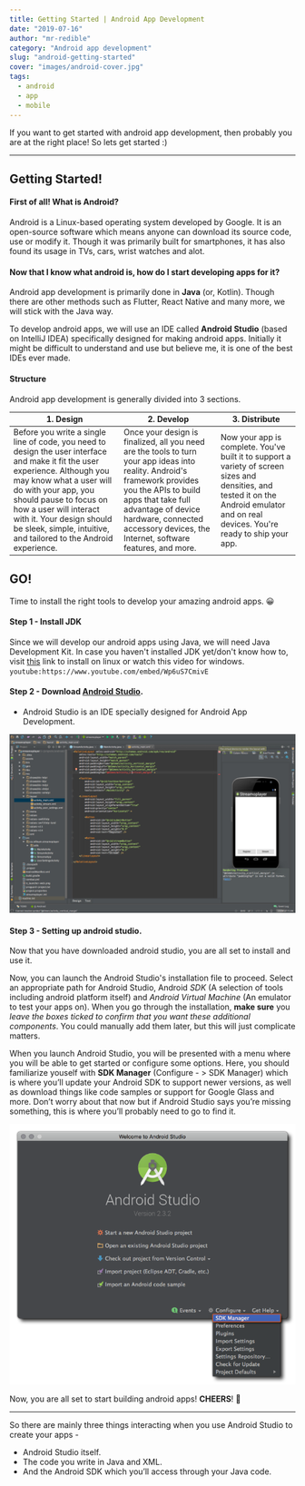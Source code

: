 ```yaml
---
title: Getting Started | Android App Development
date: "2019-07-16"
author: "mr-redible"
category: "Android app development"
slug: "android-getting-started"
cover: "images/android-cover.jpg"
tags:
  - android
  - app
  - mobile
---
```


If you want to get started with android app development, then probably you are at the right place! So lets get started :)

---

## Getting Started!

#### First of all! What is Android?

Android is a Linux-based operating system developed by Google. It is an open-source software which means anyone can download its source code, use or modify it. Though it was primarily built for smartphones, it has also found its usage in TVs, cars, wrist watches and alot.

#### Now that I know what android is, how do I start developing apps for it?

Android app development is primarily done in **Java** (or, Kotlin). Though there are other methods such as Flutter, React Native and many more, we will stick with the Java way.

To develop android apps, we will use an IDE called **Android Studio** (based on IntelliJ IDEA) specifically designed for making android apps. Initially it might be difficult to understand and use but believe me, it is one of the best IDEs ever made.

#### Structure

Android app development is generally divided into 3 sections.

| 1. Design                                                                                                                                                                                                                                                                                                                          | 2. Develop                                                                                                                                                                                                                                                                  | 3. Distribute                                                                                                                                                                           |
| ---------------------------------------------------------------------------------------------------------------------------------------------------------------------------------------------------------------------------------------------------------------------------------------------------------------------------------- | --------------------------------------------------------------------------------------------------------------------------------------------------------------------------------------------------------------------------------------------------------------------------- | --------------------------------------------------------------------------------------------------------------------------------------------------------------------------------------- |
| Before you write a single line of code, you need to design the user interface and make it fit the user experience. Although you may know what a user will do with your app, you should pause to focus on how a user will interact with it. Your design should be sleek, simple, intuitive, and tailored to the Android experience. | Once your design is finalized, all you need are the tools to turn your app ideas into reality. Android's framework provides you the APIs to build apps that take full advantage of device hardware, connected accessory devices, the Internet, software features, and more. | Now your app is complete. You've built it to support a variety of screen sizes and densities, and tested it on the Android emulator and on real devices. You're ready to ship your app. |

## GO!

Time to install the right tools to develop your amazing android apps. 😀

#### Step 1 - Install JDK

Since we will develop our android apps using Java, we will need Java Development Kit.
In case you haven't installed JDK yet/don't know how to, visit [this](https://stackoverflow.com/questions/14788345/how-to-install-the-jdk-on-ubuntu-linux) link to install on linux or watch this video for windows.
`youtube:https://www.youtube.com/embed/Wp6uS7CmivE`

#### Step 2 - Download [Android Studio](https://developer.android.com/studio/index.html).

- Android Studio is an IDE specially designed for Android App Development.

![Android studio](./android_studio.png)

#### Step 3 - Setting up android studio.

Now that you have downloaded android studio, you are all set to install and use it.

Now, you can launch the Android Studio's installation file to proceed. Select an appropriate path for Android Studio, Android _SDK_ (A selection of tools including android platform itself) and _Android Virtual Machine_ (An emulator to test your apps on).
When you go through the installation, **make sure** you _leave the boxes ticked to confirm that you want these additional components_. You could manually add them later, but this will just complicate matters.

When you launch Android Studio, you will be presented with a menu where you will be able to get started or configure some options. Here, you should familiarize youself with **SDK Manager** (Configure - > SDK Manager) which is where you’ll update your Android SDK to support newer versions, as well as download things like code samples or support for Google Glass and more. Don’t worry about that now but if Android Studio says you’re missing something, this is where you’ll probably need to go to find it.

![Android studio complete](./android_studio_complete.png)

Now, you are all set to start building android apps! **CHEERS**! 🍺

---

So there are mainly three things interacting when you use Android Studio to create your apps -

- Android Studio itself.
- The code you write in Java and XML.
- And the Android SDK which you’ll access through your Java code.
